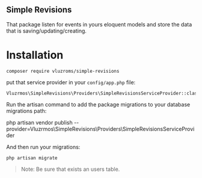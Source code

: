 ## Simple Revisions

That package listen for events in yours eloquent models and store the data that is saving/updating/creating.

# Installation

    composer require vluzroms/simple-revisions

put that service provider in your `config/app.php` file:

    Vluzrmos\SimpleRevisions\Providers\SimpleRevisionsServiceProvider::class
    
Run the artisan command to add the package migrations to your database migrations path: 

   php artisan vendor publish --provider=Vluzrmos\SimpleRevisions\Providers\SimpleRevisionsServiceProvider

And then run your migrations:

    php artisan migrate


> Note: Be sure that exists an users table.

